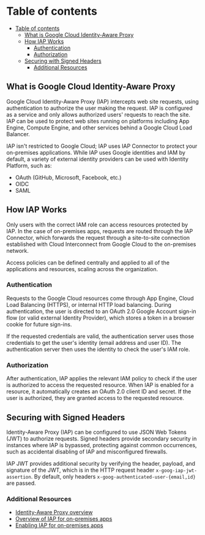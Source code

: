 # Table of contents

- [Table of contents](#table-of-contents)
  - [What is Google Cloud Identity-Aware Proxy](#what-is-google-cloud-identity-aware-proxy)
  - [How IAP Works](#how-iap-works)
    - [Authentication](#authentication)
    - [Authorization](#authorization)
  - [Securing with Signed Headers](#securing-with-signed-headers)
    - [Additional Resources](#additional-resources)

## What is Google Cloud Identity-Aware Proxy

Google Cloud Identity-Aware Proxy (IAP) intercepts web site requests, using authentication to authorize the user making the request. IAP is configured as a service and only allows authorized users' requests to reach the site. IAP can be used to protect web sites running on platforms including App Engine, Compute Engine, and other services behind a Google Cloud Load Balancer.

IAP isn't restricted to Google Cloud; IAP uses IAP Connector to protect your  on-premises applications. While IAP uses Google identities and IAM by default, a variety of external identity providers can be used with Identity Platform, such as:

- OAuth (GitHub, Microsoft, Facebook, etc.)
- OIDC
- SAML

## How IAP Works

Only users with the correct IAM role can access resources protected by IAP. In the case of on-premises apps, requests are routed through the IAP Connector, which forwards the request through a site-to-site connection established with Cloud Interconnect from Google Cloud to the on-premises network.

Access policies can be defined centrally and applied to all of the applications and resources, scaling across the organization.

### Authentication

Requests to the Google Cloud resources come through App Engine, Cloud Load Balancing (HTTPS), or internal HTTP load balancing. During authentication, the user is directed to an OAuth 2.0 Google Account sign-in flow (or valid external Identity Provider), which stores a token in a browser cookie for future sign-ins.

If the requested credentials are valid, the authentication server uses those credentials to get the user's identity (email address and user ID). The authentication server then uses the identity to check the user's IAM role.

### Authorization

After authentication, IAP applies the relevant IAM policy to check if the user is authorized to access the requested resource. When IAP is enabled for a resource, it automatically creates an OAuth 2.0 client ID and secret. If the user is authorized, they are granted access to the requested resource.

## Securing with Signed Headers

Identity-Aware Proxy (IAP) can be configured to use JSON Web Tokens (JWT) to authorize requests. Signed headers provide secondary security in instances where IAP is bypassed, protecting against common occurrences, such as accidental disabling of IAP and misconfigured firewalls.

IAP JWT provides additional security by verifying the header, payload, and signature of the JWT, which is in the HTTP request header `x-goog-iap-jwt-assertion`. By default, only headers `x-goog-authenticated-user-{email,id}` are passed.

### Additional Resources

- [Identity-Aware Proxy overview](https://cloud.google.com/iap/docs/concepts-overview)
- [Overview of IAP for on-premises apps](https://cloud.google.com/iap/docs/cloud-iap-for-on-prem-apps-overview)
- [Enabling IAP for on-premises apps](https://cloud.google.com/iap/docs/enabling-on-prem-howto)
